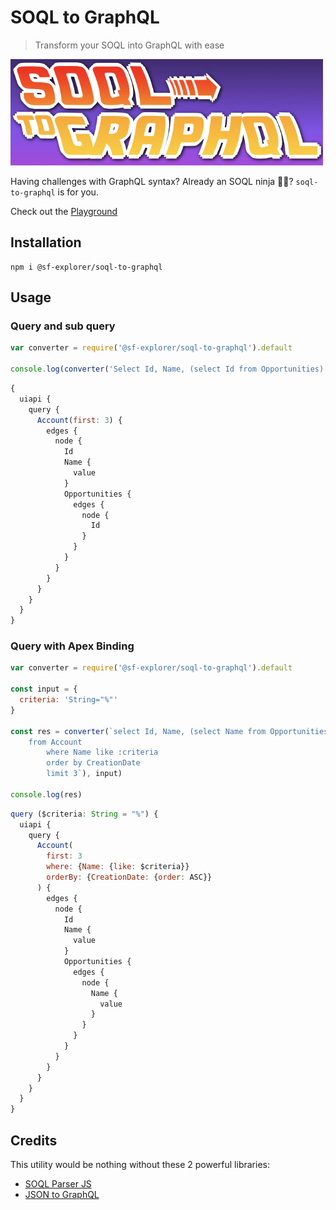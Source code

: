 # SOQL to GraphQL

> Transform your SOQL into GraphQL with ease

![logo](./logo.png)

Having challenges with GraphQL syntax? Already an SOQL ninja 🥷🏿? `soql-to-graphql` is for you.

Check out the [Playground](https://sf-explorer.github.io/documentation/docs/Query/GraphQL/#playground)

## Installation

```
npm i @sf-explorer/soql-to-graphql
```

## Usage

### Query and sub query

```js
var converter = require('@sf-explorer/soql-to-graphql').default

console.log(converter('Select Id, Name, (select Id from Opportunities) from Account limit 3'))
```

```js
{
  uiapi {
    query {
      Account(first: 3) {
        edges {
          node {
            Id
            Name {
              value
            }
            Opportunities {
              edges {
                node {
                  Id
                }
              }
            }
          }
        }
      }
    }
  }
}
```

### Query with Apex Binding

```js
var converter = require('@sf-explorer/soql-to-graphql').default

const input = {
  criteria: 'String="%"'
}

const res = converter(`select Id, Name, (select Name from Opportunities) 
    from Account 
        where Name like :criteria
        order by CreationDate
        limit 3`), input)

console.log(res)
```

```js
query ($criteria: String = "%") {
  uiapi {
    query {
      Account(
        first: 3
        where: {Name: {like: $criteria}}
        orderBy: {CreationDate: {order: ASC}}
      ) {
        edges {
          node {
            Id
            Name {
              value
            }
            Opportunities {
              edges {
                node {
                  Name {
                    value
                  }
                }
              }
            }
          }
        }
      }
    }
  }
}
```

## Credits
This utility would be nothing without these 2 powerful libraries:
- [SOQL Parser JS](https://github.com/jetstreamapp/soql-parser-js) 
- [JSON to GraphQL](https://www.npmjs.com/package/json-to-graphql-query)
